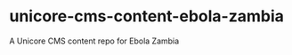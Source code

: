 unicore-cms-content-ebola-zambia
================================

A Unicore CMS content repo for Ebola Zambia
